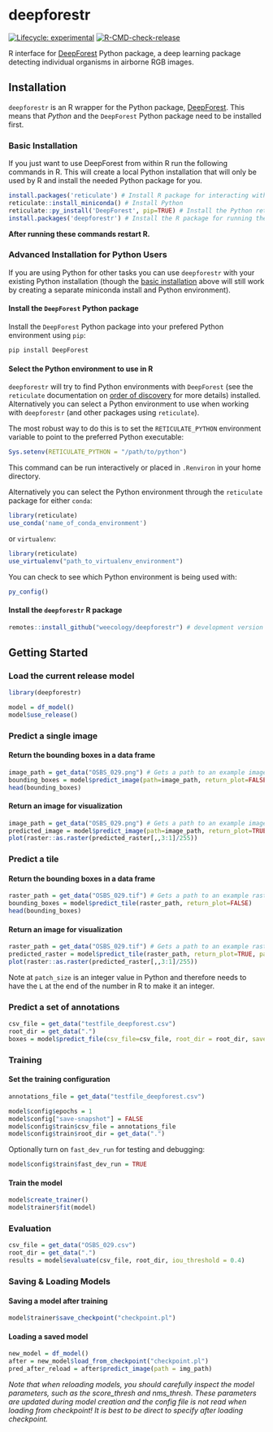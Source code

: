 # deepforestr

[![Lifecycle: experimental](https://img.shields.io/badge/lifecycle-experimental-orange.svg)](https://lifecycle.r-lib.org/articles/stages.html)
[![R-CMD-check-release](https://github.com/weecology/deepforestr/actions/workflows/test-package.yml/badge.svg)](https://github.com/weecology/deepforestr/actions/workflows/test-package.yml)

R interface for [DeepForest](github.com/weecology/DeepForest) Python package, a deep learning package detecting  individual organisms in airborne RGB images.

## Installation

`deepforestr` is an R wrapper for the Python package, [DeepForest](https://deepforest.readthedocs.io/en/latest/).
This means that *Python* and the `DeepForest` Python package need to be installed first.

### Basic Installation

If you just want to use DeepForest from within R run the following commands in R.
This will create a local Python installation that will only be used by R and install the needed Python package for you.

```R
install.packages('reticulate') # Install R package for interacting with Python
reticulate::install_miniconda() # Install Python
reticulate::py_install('DeepForest', pip=TRUE) # Install the Python retriever package
install.packages('deepforestr') # Install the R package for running the retriever
```

**After running these commands restart R.**

### Advanced Installation for Python Users

If you are using Python for other tasks you can use `deepforestr` with your existing Python installation
(though the [basic installation](#basic-installation) above will still work by creating a separate miniconda install and Python environment).

#### Install the `DeepForest` Python package

Install the `DeepForest` Python package into your prefered Python environment
using `pip`:

```bash
pip install DeepForest
```

#### Select the Python environment to use in R

`deepforestr` will try to find Python environments with `DeepForest`
(see the `reticulate` documentation on [order of discovery](https://rstudio.github.io/reticulate/articles/versions.html#order-of-discovery-1) for more details) installed.
Alternatively you can select a Python environment to use when working with `deepforestr` (and other packages using `reticulate`).

The most robust way to do this is to set the `RETICULATE_PYTHON` environment
variable to point to the preferred Python executable:

```R
Sys.setenv(RETICULATE_PYTHON = "/path/to/python")
```

This command can be run interactively or placed in `.Renviron` in your home directory.

Alternatively you can select the Python environment through the `reticulate` package for either `conda`:

```R
library(reticulate)
use_conda('name_of_conda_environment')
```

or `virtualenv`:

```R
library(reticulate)
use_virtualenv("path_to_virtualenv_environment")
```

You can check to see which Python environment is being used with:

```R
py_config()
```

#### Install the `deepforestr` R package

```R
remotes::install_github("weecology/deepforestr") # development version from GitHub
```

## Getting Started

### Load the current release model

```R
library(deepforestr)

model = df_model()
model$use_release()
```

### Predict a single image

#### Return the bounding boxes in a data frame

```R
image_path = get_data("OSBS_029.png") # Gets a path to an example image
bounding_boxes = model$predict_image(path=image_path, return_plot=FALSE)
head(bounding_boxes)
```

#### Return an image for visualization

```R
image_path = get_data("OSBS_029.png") # Gets a path to an example image
predicted_image = model$predict_image(path=image_path, return_plot=TRUE)
plot(raster::as.raster(predicted_raster[,,3:1]/255))
```

### Predict a tile

#### Return the bounding boxes in a data frame 

```R
raster_path = get_data("OSBS_029.tif") # Gets a path to an example raster tile
bounding_boxes = model$predict_tile(raster_path, return_plot=FALSE)
head(bounding_boxes)
```

#### Return an image for visualization

```R
raster_path = get_data("OSBS_029.tif") # Gets a path to an example raster tile
predicted_raster = model$predict_tile(raster_path, return_plot=TRUE, patch_size=300L, patch_overlap=0.25)
plot(raster::as.raster(predicted_raster[,,3:1]/255))
```

Note at `patch_size` is an integer value in Python and therefore needs to have the `L` at the end of the number in R to make it an integer.

### Predict a set of annotations

```R
csv_file = get_data("testfile_deepforest.csv")
root_dir = get_data(".")
boxes = model$predict_file(csv_file=csv_file, root_dir = root_dir, savedir=".")
```

### Training

#### Set the training configuration

```R
annotations_file = get_data("testfile_deepforest.csv")

model$config$epochs = 1
model$config["save-snapshot"] = FALSE
model$config$train$csv_file = annotations_file
model$config$train$root_dir = get_data(".")
```

Optionally turn on `fast_dev_run` for testing and debugging:

```R
model$config$train$fast_dev_run = TRUE
```

#### Train the model

```R
model$create_trainer()
model$trainer$fit(model)
```

### Evaluation

```R
csv_file = get_data("OSBS_029.csv")
root_dir = get_data(".")
results = model$evaluate(csv_file, root_dir, iou_threshold = 0.4)
```

### Saving & Loading Models

#### Saving a model after training

```R
model$trainer$save_checkpoint("checkpoint.pl")
```

#### Loading a saved model

```R
new_model = df_model()
after = new_model$load_from_checkpoint("checkpoint.pl")
pred_after_reload = after$predict_image(path = img_path)
```

*Note that when reloading models, you should carefully inspect the model parameters, such as the score_thresh and nms_thresh.
These parameters are updated during model creation and the config file is not read when loading from checkpoint!
It is best to be direct to specify after loading checkpoint.*